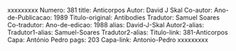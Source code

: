 xxxxxxxxx
Numero: 381
title: Anticorpos
Autor: David J Skal
Co-autor: 
Ano-de-Publicacao: 1989
Titulo-original: Antibodies
Tradutor: Samuel Soares
Co-tradutor: 
Ano-de-edicao: 1988
alias: David-J-Skal
Autor2-alias: 
Tradutor1-alias: Samuel-Soares
Tradutor2-alias: 
Titulo-link: 381-Anticorpos
Capa: António Pedro
pags: 203
Capa-link: Antonio-Pedro
xxxxxxxxx